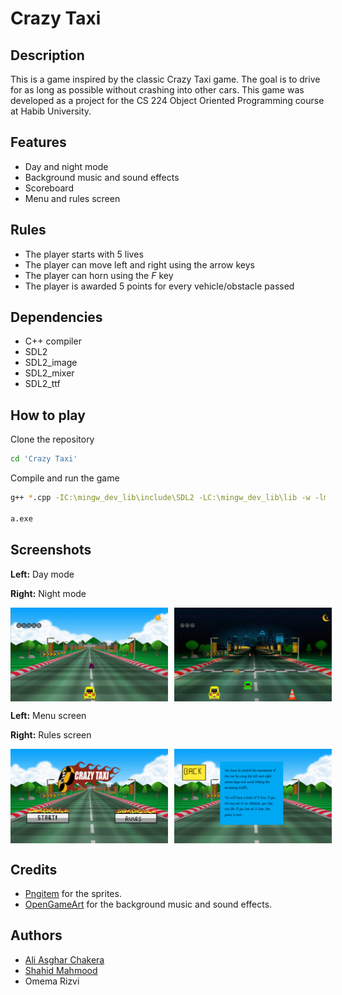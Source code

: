 # Crazy Taxi

## Description
This is a game inspired by the classic Crazy Taxi game. The goal is to drive for as long as possible without crashing into other cars. This game was developed as a project for the CS 224 Object Oriented Programming course at Habib University.

## Features
- Day and night mode
- Background music and sound effects
- Scoreboard
- Menu and rules screen

## Rules
- The player starts with 5 lives
- The player can move left and right using the arrow keys
- The player can horn using the *F* key
- The player is awarded 5 points for every vehicle/obstacle passed

## Dependencies
- C++ compiler
- SDL2
- SDL2_image
- SDL2_mixer
- SDL2_ttf

## How to play
Clone the repository

```bash
cd 'Crazy Taxi'
```

Compile and run the game

```bash
g++ *.cpp -IC:\mingw_dev_lib\include\SDL2 -LC:\mingw_dev_lib\lib -w -lmingw32 -lSDL2main -lSDL2 -lSDL2_image -lSDL2_mixer -lSDL2_ttf -o a.exe

a.exe
```

## Screenshots

**Left:** Day mode

**Right:** Night mode
<div style="display: flex;">
    <img src="images/day-game.png" alt="Screenshot 1" width="50%">
    <hr style="border: none; border-top: 1px solid #ccc; margin: 1%;">
    <img src="images/night-game.png" alt="Screenshot 2" width="50%">
</div>

**Left:** Menu screen

**Right:** Rules screen

<div style="display: flex;">
    <img src="images/menu.png" alt="Screenshot 3" width="50%">
    <hr style="border: none; border-top: 1px solid #ccc; margin: 1%;">
    <img src="images/rules.png" alt="Screenshot 4" width="50%">
</div>

## Credits
- [Pngitem](https://www.pngitem.com/) for the sprites.
- [OpenGameArt](https://opengameart.org/) for the background music and sound effects.

## Authors
- [Ali Asghar Chakera](https://github.com/aliasgharchakera)
- [Shahid Mahmood](https://github.com/MShahidMahmood)
- Omema Rizvi